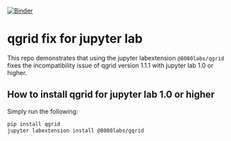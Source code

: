[![Binder](https://mybinder.org/badge_logo.svg)](https://mybinder.org/v2/gh/tkrabel/qgrid_jupyterlab/master?urlpath=lab/tree/qgrid_demo.ipynb)


# qgrid fix for jupyter lab

This repo demonstrates that using the jupyter labextension `@8080labs/qgrid` fixes the incompatibility issue of qgrid version 1.1.1 with jupyter lab 1.0 or higher.

## How to install qgrid for jupyter lab 1.0 or higher

Simply run the following:

```bash
pip install qgrid
jupyter labextension install @8080labs/gqrid
```

